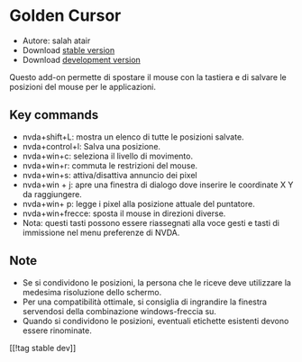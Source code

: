 # Golden Cursor #

* Autore: salah atair
* Download [stable version][1]
* Download [development version][2]

Questo add-on permette di spostare il mouse con la tastiera e di salvare le
posizioni del mouse per le applicazioni. 

## Key commands

* nvda+shift+L: mostra un elenco di tutte le posizioni salvate.
* nvda+control+l: Salva una posizione.
* nvda+win+c: seleziona il livello di movimento.
* nvda+win+r: commuta le restrizioni del mouse.
* nvda+win+s: attiva/disattiva annuncio dei pixel
* nvda+win + j: apre una finestra di dialogo dove inserire le coordinate X Y
  da raggiungere.
* nvda+win+ p: legge i pixel alla posizione attuale del puntatore.
* nvda+win+frecce: sposta il mouse in direzioni diverse.
* Nota: questi tasti possono essere riassegnati alla voce gesti e tasti di
  immissione nel menu preferenze di NVDA.

## Note

* Se si condividono le posizioni, la persona che le riceve deve utilizzare
  la medesima risoluzione dello schermo.
* Per una compatibilità ottimale, si consiglia di ingrandire la finestra
  servendosi della combinazione windows-freccia su.
* Quando si condividono le posizioni, eventuali etichette esistenti devono
  essere rinominate.

[[!tag stable dev]]

[1]: https://addons.nvda-project.org/files/get.php?file=gc

[2]: https://addons.nvda-project.org/files/get.php?file=gc-dev
